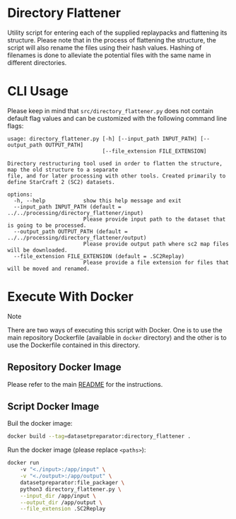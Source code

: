 # Directory Flattener

Utility script for entering each of the supplied replaypacks and flattening its structure. Please note that in the process of flattening the structure, the script will also rename the files using their hash values. Hashing of filenames is done to alleviate the potential files with the same name in different directories.

# CLI Usage

Please keep in mind that ```src/directory_flattener.py``` does not contain default flag values and can be customized with the following command line flags:

```
usage: directory_flattener.py [-h] [--input_path INPUT_PATH] [--output_path OUTPUT_PATH]
                              [--file_extension FILE_EXTENSION]

Directory restructuring tool used in order to flatten the structure, map the old structure to a separate
file, and for later processing with other tools. Created primarily to define StarCraft 2 (SC2) datasets.

options:
  -h, --help            show this help message and exit
  --input_path INPUT_PATH (default = ../../processing/directory_flattener/input)
                        Please provide input path to the dataset that is going to be processed.
  --output_path OUTPUT_PATH (default = ../../processing/directory_flattener/output)
                        Please provide output path where sc2 map files will be downloaded.
  --file_extension FILE_EXTENSION (default = .SC2Replay)
                        Please provide a file extension for files that will be moved and renamed.
```

# Execute With Docker

> [!NOTE]
> There are two ways of executing this script with Docker. One is to use the main repository Dockerfile (available in `docker` directory) and the other is to use the Dockerfile contained in this directory.

## Repository Docker Image

Please refer to the main [README](../../README.md) for the instructions.

## Script Docker Image

Buil the docker image:
```bash
docker build --tag=datasetpreparator:directory_flattener .
```

Run the docker image (please replace `<paths>`):
```bash
docker run
    -v "<./input>:/app/input" \
    -v "<./output>:/app/output" \
    datasetpreparator:file_packager \
    python3 directory_flattener.py \
    --input_dir /app/input \
    --output_dir /app/output \
    --file_extension .SC2Replay
```
